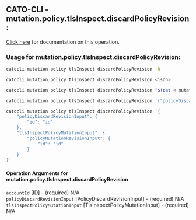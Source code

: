 
## CATO-CLI - mutation.policy.tlsInspect.discardPolicyRevision:
[Click here](https://api.catonetworks.com/documentation/#mutation-mutation.policy.tlsInspect.discardPolicyRevision) for documentation on this operation.

### Usage for mutation.policy.tlsInspect.discardPolicyRevision:

```bash
catocli mutation policy tlsInspect discardPolicyRevision -h

catocli mutation policy tlsInspect discardPolicyRevision <json>

catocli mutation policy tlsInspect discardPolicyRevision "$(cat < mutation.policy.tlsInspect.discardPolicyRevision.json)"

catocli mutation policy tlsInspect discardPolicyRevision '{"policyDiscardRevisionInput":{"id":"id"},"tlsInspectPolicyMutationInput":{"policyMutationRevisionInput":{"id":"id"}}}'

catocli mutation policy tlsInspect discardPolicyRevision '{
    "policyDiscardRevisionInput": {
        "id": "id"
    },
    "tlsInspectPolicyMutationInput": {
        "policyMutationRevisionInput": {
            "id": "id"
        }
    }
}'
```

#### Operation Arguments for mutation.policy.tlsInspect.discardPolicyRevision ####

`accountId` [ID] - (required) N/A    
`policyDiscardRevisionInput` [PolicyDiscardRevisionInput] - (required) N/A    
`tlsInspectPolicyMutationInput` [TlsInspectPolicyMutationInput] - (required) N/A    
